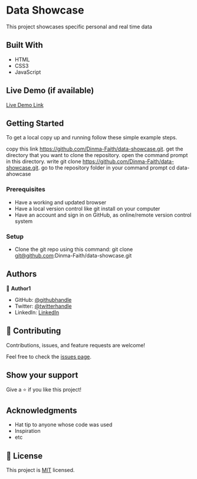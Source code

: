 # Data Showcase

This project showcases specific personal and real time data



## Built With

- HTML
- CSS3
- JavaScript

## Live Demo (if available)

[Live Demo Link](https://livedemo.com)


## Getting Started

To get a local copy up and running follow these simple example steps.

copy this link https://github.com/Dinma-Faith/data-showcase.git.
get the directory that you want to clone the repository.
open the command prompt in this directory.
write git clone https://github.com/Dinma-Faith/data-showcase.git.
go to the repository folder in your command prompt cd data-ahowcase


### Prerequisites

- Have a working and updated browser
- Have a local version control like git install on your computer
- Have an account and sign in on GitHub, as online/remote version control system

### Setup

- Clone the git repo using this command: git clone git@github.com:Dinma-Faith/data-showcase.git

## Authors

👤 **Author1**

- GitHub: [@githubhandle](https://github.com/Dinma-Faith)
- Twitter: [@twitterhandle](https://twitter.com/paul_dinma)
- LinkedIn: [LinkedIn](https://linkedin.com/in/chidinma-faith)

## 🤝 Contributing

Contributions, issues, and feature requests are welcome!

Feel free to check the [issues page](../../issues/).

## Show your support

Give a ⭐️ if you like this project!

## Acknowledgments

- Hat tip to anyone whose code was used
- Inspiration
- etc

## 📝 License

This project is [MIT](./MIT.md) licensed.
